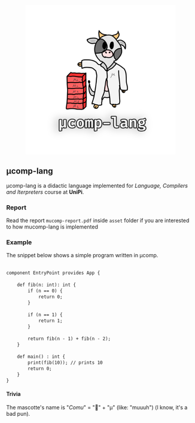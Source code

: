 <p align='center'>
    <img src='./assets/comu-logo.png' width='400'/>
</p>

## μcomp-lang

μcomp-lang is a didactic language implemented for *Language, Compilers and Iterpreters* course at **UniPi**.

### Report

Read the report `mucomp-report.pdf` inside `asset` folder if you are interested to how mucomp-lang is implemented

### Example

The snippet below shows a simple program written in μcomp.

```

component EntryPoint provides App {

    def fib(n: int): int {
        if (n == 0) {
            return 0;
        }

        if (n == 1) {
            return 1;
        }

        return fib(n - 1) + fib(n - 2);
    }

    def main() : int {
        print(fib(10)); // prints 10
        return 0;
    }
}

```

#### Trivia

The mascotte's name is "*Comu*" = "🐄" + "μ" (like: "muuuh") (I know, it's a bad pun).
